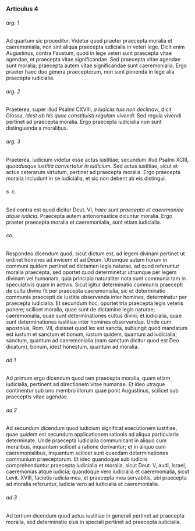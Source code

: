 ### Articulus 4

###### arg. 1
Ad quartum sic proceditur. Videtur quod praeter praecepta moralia et caeremonialia, non sint aliqua praecepta iudicialia in veteri lege. Dicit enim Augustinus, contra Faustum, quod in lege veteri sunt praecepta vitae agendae, et praecepta vitae significandae. Sed praecepta vitae agendae sunt moralia; praecepta autem vitae significandae sunt caeremonialia. Ergo praeter haec duo genera praeceptorum, non sunt ponenda in lege alia praecepta iudicialia.

###### arg. 2
Praeterea, super illud Psalmi CXVIII, *a iudiciis tuis non declinavi*, dicit Glossa, *idest ab his quae constituisti regulam vivendi*. Sed regula vivendi pertinet ad praecepta moralia. Ergo praecepta iudicialia non sunt distinguenda a moralibus.

###### arg. 3
Praeterea, iudicium videtur esse actus iustitiae; secundum illud Psalmi XCIII, *quoadusque iustitia convertatur in iudicium*. Sed actus iustitiae, sicut et actus ceterarum virtutum, pertinet ad praecepta moralia. Ergo praecepta moralia includunt in se iudicialia, et sic non debent ab eis distingui.

###### s. c.
Sed contra est quod dicitur Deut. VI, *haec sunt praecepta et caeremoniae atque iudicia*. Praecepta autem antonomastice dicuntur moralia. Ergo praeter praecepta moralia et caeremonialia, sunt etiam iudicialia.

###### co.
Respondeo dicendum quod, sicut dictum est, ad legem divinam pertinet ut ordinet homines ad invicem et ad Deum. Utrumque autem horum in communi quidem pertinet ad dictamen legis naturae, ad quod referuntur moralia praecepta, sed oportet quod determinetur utrumque per legem divinam vel humanam, quia principia naturaliter nota sunt communia tam in speculativis quam in activis. Sicut igitur determinatio communis praecepti de cultu divino fit per praecepta caeremonialia, sic et determinatio communis praecepti de iustitia observanda inter homines, determinatur per praecepta iudicialia. Et secundum hoc, oportet tria praecepta legis veteris ponere; scilicet moralia, quae sunt de dictamine legis naturae; caeremonialia, quae sunt determinationes cultus divini; et iudicialia, quae sunt determinationes iustitiae inter homines observandae. Unde cum apostolus, Rom. VII, dixisset quod lex est sancta, subiungit quod mandatum est iustum et sanctum et bonum, iustum quidem, quantum ad iudicialia; sanctum, quantum ad caeremonialia (nam sanctum dicitur quod est Deo dicatum); bonum, idest honestum, quantum ad moralia.

###### ad 1
Ad primum ergo dicendum quod tam praecepta moralia, quam etiam iudicialia, pertinent ad directionem vitae humanae. Et ideo utraque continentur sub uno membro illorum quae ponit Augustinus, scilicet sub praeceptis vitae agendae.

###### ad 2
Ad secundum dicendum quod iudicium significat executionem iustitiae, quae quidem est secundum applicationem rationis ad aliqua particularia determinate. Unde praecepta iudicialia communicant in aliquo cum moralibus, inquantum scilicet a ratione derivantur; et in aliquo cum caeremonialibus, inquantum scilicet sunt quaedam determinationes communium praeceptorum. Et ideo quandoque sub iudiciis comprehenduntur praecepta iudicialia et moralia, sicut Deut. V, audi, Israel, caeremonias atque iudicia; quandoque vero iudicialia et caeremonialia, sicut Levit. XVIII, facietis iudicia mea, et praecepta mea servabitis, ubi praecepta ad moralia referuntur, iudicia vero ad iudicialia et caeremonialia.

###### ad 3
Ad tertium dicendum quod actus iustitiae in generali pertinet ad praecepta moralia, sed determinatio eius in speciali pertinet ad praecepta iudicialia.

